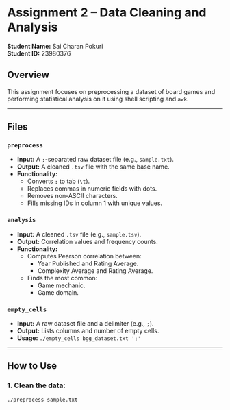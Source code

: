 # Assignment 2 – Data Cleaning and Analysis

**Student Name:** Sai Charan Pokuri  
**Student ID:** 23980376

## Overview

This assignment focuses on preprocessing a dataset of board games and performing statistical analysis on it using shell scripting and `awk`.

---

## Files

### `preprocess`
- **Input:** A `;`-separated raw dataset file (e.g., `sample.txt`).
- **Output:** A cleaned `.tsv` file with the same base name.
- **Functionality:**
  - Converts `;` to tab (`\t`).
  - Replaces commas in numeric fields with dots.
  - Removes non-ASCII characters.
  - Fills missing IDs in column 1 with unique values.

### `analysis`
- **Input:** A cleaned `.tsv` file (e.g., `sample.tsv`).
- **Output:** Correlation values and frequency counts.
- **Functionality:**
  - Computes Pearson correlation between:
    - Year Published and Rating Average.
    - Complexity Average and Rating Average.
  - Finds the most common:
    - Game mechanic.
    - Game domain.

### `empty_cells`
- **Input:** A raw dataset file and a delimiter (e.g., `;`).
- **Output:** Lists columns and number of empty cells.
- **Usage:** `./empty_cells bgg_dataset.txt ';'`

---

## How to Use

### 1. Clean the data:
```bash
./preprocess sample.txt

